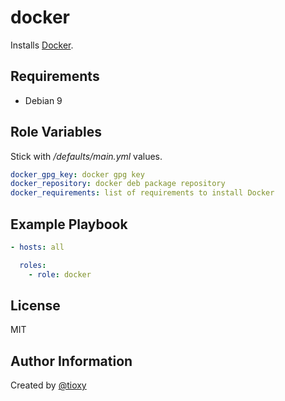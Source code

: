 docker
=========

Installs [Docker](https://www.docker.com/what-docker).

Requirements
------------

- Debian 9

Role Variables
--------------

Stick with */defaults/main.yml* values.
```yaml
docker_gpg_key: docker gpg key
docker_repository: docker deb package repository
docker_requirements: list of requirements to install Docker
```

Example Playbook
----------------

```yaml
- hosts: all

  roles:
    - role: docker
```

License
-------

MIT

Author Information
------------------

Created by [@tioxy](https://github.com/tioxy)
